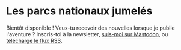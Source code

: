 # Les parcs nationaux jumelés

Bientôt disponible ! Veux-tu recevoir des nouvelles lorsque je publie l'aventure ? Inscris-toi à la newsletter, [suis-moi sur Mastodon](https://photog.social/@explorewilder), ou [télécharge le flux RSS](https://photog.social/@explorewilder.rss).
